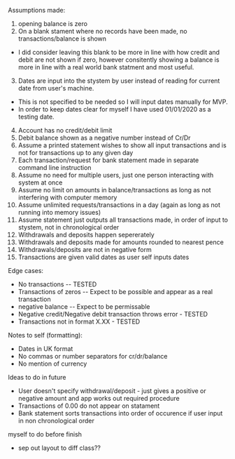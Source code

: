 Assumptions made:

1. opening balance is zero
2. On a blank stament where no records have been made, no transactions/balance is shown 
 - I did consider leaving this blank to be more in line with how credit and debit are not shown if zero, however consitently showing a balance is more in line with a real world bank statment and most useful.
 3. Dates are input into the stystem by user instead of reading for current date from user's machine. 
 - This is not specified to be needed so I will input dates manually for MVP. 
 - In order to keep dates clear for myself I have used 01/01/2020 as a testing date.
 4. Account has no credit/debit limit
 5. Debit balance shown as a negative number instead of Cr/Dr
 6. Assume a printed statement wishes to show all input transactions and is not for transactions up to any given day
 7. Each transaction/request for bank statement made in separate command line instruction
 8. Assume no need for multiple users, just one person interacting with system at once
 9. Assume no limit on amounts in balance/transactions as long as not interfering with computer memory
 10. Assume unlimited requests/transactions in a day (again as long as not running into memory issues)
 11. Assume statement just outputs all transactions made, in order of input to stystem, not in chronological order
 12. Withdrawals and deposits happen sepererately
 13. Withdrawals and deposits made for amounts rounded to nearest pence
 14. Withdrawals/deposits are not in negative form
 15. Transactions are given valid dates as user self inputs dates


 Edge cases:

 - No transactions -- TESTED
 - Transactions of zeros -- Expect to be possible and appear as a real transaction
 - negative balance  -- Expect to be permissable
 - Negative credit/Negative debit transaction throws error - TESTED
 - Transactions not in format X.XX - TESTED

 Notes to self (formatting):

 - Dates in UK format
 - No commas or number separators for cr/dr/balance
 - No mention of currency

 Ideas to do in future

 - User doesn't specify withdrawal/deposit - just gives a positive or negative amount and app works out required procedure
 - Transactions of 0.00 do not appear on statament
 - Bank statement sorts transactions into order of occurence if user input in non chronological order


 myself to do before finish
 - sep out layout to diff class??
